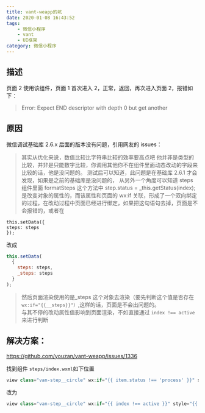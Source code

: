 ```yaml
---
title: vant-weapp的坑
date: 2020-01-08 16:43:52
tags: 
    - 微信小程序
    - vant
    - UI框架
category: 微信小程序
---
```


## 描述

页面 2 使用该组件，页面 1 首次进入 2，正常，返回，再次进入页面 2，报错如下：

> Error: Expect END descriptor with depth 0 but get another

## 原因

微信调试基础库 2.6.x 后面的版本没有问题，引用网友的 issues：

> 其实从优化来说，数值比较比字符串比较的效率要高点吧
> 他并非是类型的比较，并非是只能数字比较，你调用其他你不在组件里面动态改动的字段来比较的话，他是没问题的。
> 测试后可以知道，此问题是在基础库 2.6.1 才会发现，如果是之前的基础库是没问题的，
> 从另外一个角度可以知道
> steps 组件里面 formatSteps 这个方法中 step.status = \_this.getStatus(index); 是改变对象的属性的，而该属性和页面的 wx:if 关联，形成了一个双向绑定的过程，在改动过程中页面已经进行绑定，如果把这句语句去掉，页面是不会报错的，或者在

```
this.setData({
steps: steps
});
```

改成

```js
this.setData(
  {
    steps: steps,
    _steps: steps
  }
);
```

> 然后页面渲染使用的是\_steps 这个对象去渲染（要先判断这个值是否存在 `wx:if="{{__steps}}"）`,这样的话，页面是不会出问题的。<br>与其不停的改动属性值影响到页面渲染，不如直接通过
> `index !== active`来进行判断

## 解决方案：

https://github.com/youzan/vant-weapp/issues/1336

找到组件 `steps/index.wxml`如下位置

```js
view class="van-step__circle" wx:if="{{ item.status !== 'process' }}" style="{{ item.status === 'finish' ? 'background-color: ' + activeColor : '' }}"
```

改为

```js
view class="van-step__circle" wx:if="{{ index !== active }}" style="{{ item.status === 'finish' ? 'background-color: ' + activeColor : '' }}"
```
